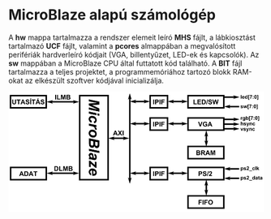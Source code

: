 # MicroBlaze alapú számológép

A **hw** mappa tartalmazza a rendszer elemeit leíró **MHS** fájlt, a lábkiosztást tartalmazó **UCF** fájlt, valamint a **pcores** almappában a megvalósított perifériák hardverleíró kódjait (VGA, billentyűzet, LED-ek és kapcsolók). Az **sw** mappában a MicroBlaze CPU által futtatott kód található. A **BIT** fájl tartalmazza a teljes projektet, a programmemóriához tartozó blokk RAM-okat az elkészült szoftver kódjával inicializálja.


![A rendszer blokkvázlata](https://raw.githubusercontent.com/bvarga92/fpga/main/nexys3/pmodPS2_vga_calc/blokkvazlat.png)
